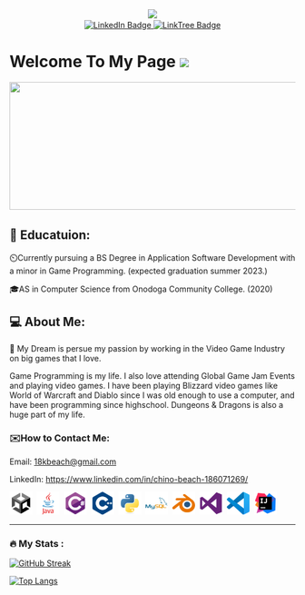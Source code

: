 <div id="header" align="center">
  <img src="https://media.giphy.com/media/z0hUv6bpBWUUOtShDf/giphy.gif" width="100"/>
</div>

<div id="badges" align="center">
  <a href="https://www.linkedin.com/in/chino-beach-186071269/">
    <img src="https://img.shields.io/badge/LinkedIn-blue?style=for-the-badge&logo=linkedin&logoColor=white" alt="LinkedIn Badge"/>
  </a>
  <a href="https://linktr.ee/chinobeach">
    <img src="https://img.shields.io/badge/LinkTree-green?logo=Linktree&logoColor=white&style=for-the-badge" alt="LinkTree Badge"/>
  </a>
</div>

<h1>
  Welcome To My Page
  <img src="https://media.giphy.com/media/hvRJCLFzcasrR4ia7z/giphy.gif" width="30px"/>
</h1>

<div align="center">
  <img src="https://media.giphy.com/media/QpVUMRUJGokfqXyfa1/giphy.gif" width="1000" height="225"/>
</div>

## 📖 Educatuion:

⏲️Currently pursuing a BS Degree in Application Software Development with a minor in Game Programming. (expected graduation summer 2023.)

🎓AS in Computer Science from Onodoga Community College. (2020)

## 💻 About Me:

🌌 My Dream is persue my passion by working in the Video Game Industry on big games that I love. 

Game Programming is my life. I also love attending Global Game Jam Events and playing video games. I have been playing Blizzard video games like World of Warcraft and Diablo since I was old enough to use a computer, and have been programming since highschool. Dungeons & Dragons is also a huge part of my life.

### ✉️How to Contact Me:

Email: 18kbeach@gmail.com 

LinkedIn: https://www.linkedin.com/in/chino-beach-186071269/ 


<div>
  <img src="https://github.com/devicons/devicon/blob/master/icons/unity/unity-original.svg" title="Unity" alt="unity" width="40" height="40"/>&nbsp;
  <img src="https://github.com/devicons/devicon/blob/master/icons/java/java-original-wordmark.svg" title="Java" alt="Java" width="40" height="40"/>&nbsp;
  <img src="https://github.com/devicons/devicon/blob/master/icons/csharp/csharp-original.svg" title="C#" alt="Csharp" width="40" height="40"/>&nbsp;
  <img src="https://github.com/devicons/devicon/blob/master/icons/cplusplus/cplusplus-plain.svg" title="C++" alt="Cplusplus" width="40" height="40"/>&nbsp;
  <img src="https://github.com/devicons/devicon/blob/master/icons/python/python-original.svg" title="Python" alt="python" width="40" height="40"/>&nbsp;
  <img src="https://github.com/devicons/devicon/blob/master/icons/mysql/mysql-original-wordmark.svg" title="MySQL" alt="mysql" width="40" height="40"/>&nbsp;
  <img src="https://github.com/devicons/devicon/blob/master/icons/blender/blender-original.svg" title="Blender" alt="blender" width="40" height="40"/>&nbsp;
  <img src="https://github.com/devicons/devicon/blob/master/icons/visualstudio/visualstudio-plain.svg" title="VisualStudio" alt="VS" width="40" height="40"/>&nbsp;
  <img src="https://github.com/devicons/devicon/blob/master/icons/vscode/vscode-original.svg" title="VisualStudioCode" alt="VSCode" width="40" height="40"/>&nbsp;
  <img src="https://github.com/devicons/devicon/blob/master/icons/intellij/intellij-original.svg" title="IntelliJ" alt="intJ" width="40" height="40"/>&nbsp;
  
</div>

---

### :fire: My Stats :
[![GitHub Streak](http://github-readme-streak-stats.herokuapp.com?user=ChinoBeach&theme=dark&background=000000)](https://git.io/streak-stats)

[![Top Langs](https://github-readme-stats.vercel.app/api/top-langs/?username=ChinoBeach&layout=compact&theme=vision-friendly-dark)](https://github.com/anuraghazra/github-readme-stats)
